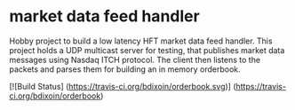 market data feed handler
=========
Hobby project to build a low latency HFT market data feed handler.
This project holds a UDP multicast server for testing, that publishes market data messages using Nasdaq ITCH protocol. 
The client then listens to the packets and parses them for building an in memory orderbook.

[![Build Status]
    (https://travis-ci.org/bdixoin/orderbook.svg)]
    (https://travis-ci.org/bdixoin/orderbook)
